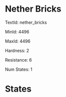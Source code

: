 # Nether Bricks

TextId: nether_bricks

MinId: 4496

MaxId: 4496

Hardness: 2

Resistance: 6


Num States: 1

# States
```

```
